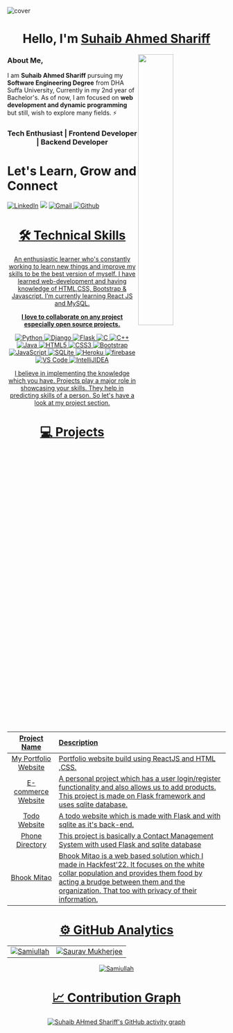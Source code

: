 ![cover](https://user-images.githubusercontent.com/52650290/164152607-6da6cff8-0c95-468d-ab39-80c775b23c2a.png)


<h1 align="center" >Hello, I'm <a href="https://www.linkedin.com/in/suhaib-ahmed-shariff-a6919b216/" target="_blank"> Suhaib Ahmed Shariff </a> </h1>
<img width="40%" align="right"   src="https://github.com/SauravMukherjee44/SauravMukherjee44/blob/03193437b82d681c9caa24657c4ebec746dc628f/workbench.svg" >

 
### About Me,

 I am <b>Suhaib Ahmed Shariff</b> pursuing my <b>Software Engineering Degree</b> from DHA Suffa University, Currently in my 2nd year of Bachelor's. As of now, I am focused on <b>web development and dynamic programming </b> but still, wish to explore many fields. ⚡
 
 <h3 align="center"> Tech Enthusiast | Frontend Developer | Backend Developer</h3>
 
 <div>
 <h1>Let's Learn, Grow and Connect</h1>

<a  href="https://www.linkedin.com/in/suhaib-ahmed-shariff-a6919b216/" target="_blank"><img alt="LinkedIn" src="https://img.shields.io/badge/linkedin%20-%230077B5.svg?&style=for-the-badge&logo=linkedin&logoColor=white" /></a>
<a href="https://twitter.com/uncultured_paki" target="_blank"><img src="https://img.shields.io/badge/twitter-%2300acee.svg?&style=for-the-badge&logo=twitter&logoColor=white&alt=twitter" /></a>
<a href="mailto:asuhaib2002@gmail.com"><img  alt="Gmail" src="https://img.shields.io/badge/Gmail-D14836?style=for-the-badge&logo=gmail&logoColor=white" />
<a  href="https://github.com/asuhaib2002"><img alt=" Github" src="https://img.shields.io/badge/github-%23121011.svg?style=for-the-badge&logo=github&logoColor=white">

</div>
 
 <div align="center">

<h1>🛠 Technical Skills</h1>
   
An enthusiastic learner who's constantly working to learn new things and improve my skills to be the best version of myself. I have learned web-development and having knowledge of HTML,CSS, Bootstrap & Javascript. I’m currently learning React JS and MySQL.

**I love to collaborate on any project especially open source projects.**

<p align="center"> 
<img alt="Python" src="https://img.shields.io/badge/Python-3776AB?style=for-the-badge&logo=python&logoColor=white" />
<img alt="Django" src="https://img.shields.io/badge/Django-092E20?style=for-the-badge&logo=django&logoColor=white" />
<img alt="Flask" src="https://img.shields.io/badge/Flask-000000?style=for-the-badge&logo=flask&logoColor=white" />
<img alt="C" src="https://img.shields.io/badge/c-%2300599C.svg?&style=for-the-badge&logo=c&logoColor=white" />
<img alt="C++" src="https://img.shields.io/badge/c++-%2300599C.svg?&style=for-the-badge&logo=c%2B%2B&ogoColor=white" />
 <img alt="Java" src="https://img.shields.io/badge/java-%23ED8B00.svg?&style=for-the-badge&logo=java&logoColor=white" />
<img alt="HTML5" src="https://img.shields.io/badge/html5-%23E34F26.svg?&style=for-the-badge&logo=html5&logoColor=white" />
 <img alt="CSS3" src="https://img.shields.io/badge/css3-%231572B6.svg?&style=for-the-badge&logo=css3&logoColor=white" />
 <img alt="Bootstrap" src="https://img.shields.io/badge/bootstrap-%23563D7C.svg?style=for-the-badge&logo=bootstrap&logoColor=white" />
 <img alt="JavaScript" src="https://img.shields.io/badge/javascript-%23323330.svg?&style=for-the-badge&logo=javascript&logoColor=%23F7DF1E" />
 <img alt="SQLite" src="https://img.shields.io/badge/SQLite-07405E?style=for-the-badge&logo=sqlite&logoColor=white" />
 <img alt="Heroku" src="https://img.shields.io/badge/Heroku-430098?style=for-the-badge&logo=heroku&logoColor=white" />
    <img alt="firebase" src="https://img.shields.io/badge/firebase-ffca28?style=for-the-badge&logo=firebase&logoColor=black" />
    <img alt="VS Code" src="https://img.shields.io/badge/Visual_Studio_Code-0078D4?style=for-the-badge&logo=visual%20studio%20code&logoColor=white" />
    <img alt="IntelliJIDEA" src="https://img.shields.io/badge/IntelliJIDEA-000000.svg?style=for-the-badge&logo=intellij-idea&logoColor=white" />
</p>


I believe in implementing the knowledge which you have. Projects play a major role in showcasing your skills. They help in predicting skills of a person. So let's have a look at my project section.

<h1 align="center">💻 Projects</h1>


| Project Name      | Description | 
| :---:        |    :----   |  
| [My Portfolio Website](#)     | Portfolio website build using ReactJS and HTML ,CSS. 
| [E-commerce Website](https://shariff-ecomerce.herokuapp.com/)   | A personal project which has a user login/register functionality and also allows us to add products. This project is made on Flask framework and uses sqlite database.
| [Todo Website](https://todo-manager0.herokuapp.com/)     | A todo website which is made with Flask and with sqlite as it's back-end. 
| [Phone Directory ](https://phonedirectorydsa.herokuapp.com/)     | This project is basically a Contact Management System with used Flask and sqlite database
| [Bhook Mitao](https://bhook-mitao.samimunir2002.repl.co/homepage.html)     | Bhook Mitao is a web based solution which I made in Hackfest'22. It focuses on the white collar population and provides them food by acting a brudge between them and the organization. That too with privacy of their information.

  
# ⚙️ GitHub Analytics
  
  <table>
  <tr>
   
<td><img src="https://github-readme-stats.vercel.app/api?username=asuhaib2002&include_all_commits=true&count_private=true&show_icons=true&line_height=20&title_color=7A7ADB&icon_color=2234AE&text_color=D3D3D3&bg_color=0,000000,130F40" alt="Samiullah" />
    <td><img src="https://github-readme-stats.vercel.app/api/top-langs?username=asuhaib2002&show_icons=true&locale=en&layout=compact&title_color=7A7ADB&icon_color=2234AE&text_color=D3D3D3&bg_color=0,000000,130F40" alt="Saurav Mukherjee" /></td>
  </tr>
</table>

<div align="center">
<p><img align="center" src="https://github-readme-streak-stats.herokuapp.com/?user=asuhaib2002&theme=dark" alt="Samiullah" /></p>
  </div>

# 📈 Contribution Graph  
 [![Suhaib AHmed Shariff's GitHub activity graph](https://activity-graph.herokuapp.com/graph?username=asuhaib2002&&theme=xcode)](https://github.com/asuhaib2002)

 </div>

<!---
samipak458/samipak458 is a ✨ special ✨ repository because its `README.md` (this file) appears on your GitHub profile.
You can click the Preview link to take a look at your changes.
--->
